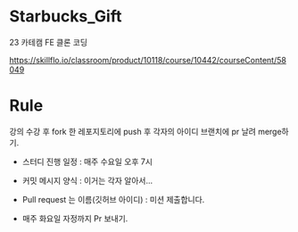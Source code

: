 # Starbucks_Gift
23 카테캠 FE 클론 코딩

https://skillflo.io/classroom/product/10118/course/10442/courseContent/58049

# Rule 

강의 수강 후 fork 한 레포지토리에 push 후 각자의 아이디 브랜치에 pr 날려 merge하기.


- 스터디 진행 일정 : 매주 수요일 오후 7시  

- 커밋 메시지 양식 : 이거는 각자 알아서... 
- Pull request 는 이름(깃허브 아이디) : 미션 제출합니다. 
- 매주 화요일 자정까지 Pr 보내기.
